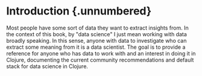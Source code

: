 # Introduction {.unnumbered}

Most people have some sort of data they want to extract insights from. In the context of this book, by "data science" I just mean working with data broadly speaking. In this sense, anyone with data to investigate who can extract some meaning from it is a data scientist. The goal is to provide a reference for anyone who has data to work with and an interest in doing it in Clojure, documenting the current community recommendations and default stack for data science in Clojure.
